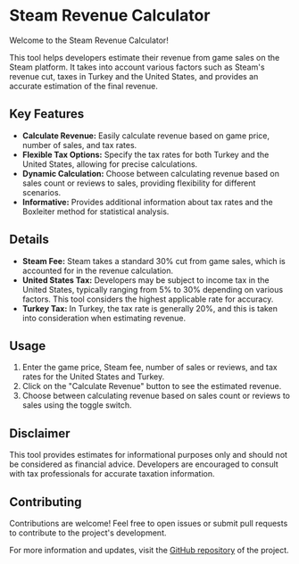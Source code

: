 # Steam Revenue Calculator

Welcome to the Steam Revenue Calculator!

This tool helps developers estimate their revenue from game sales on the Steam platform. It takes into account various factors such as Steam's revenue cut, taxes in Turkey and the United States, and provides an accurate estimation of the final revenue.

## Key Features

- **Calculate Revenue:** Easily calculate revenue based on game price, number of sales, and tax rates.
- **Flexible Tax Options:** Specify the tax rates for both Turkey and the United States, allowing for precise calculations.
- **Dynamic Calculation:** Choose between calculating revenue based on sales count or reviews to sales, providing flexibility for different scenarios.
- **Informative:** Provides additional information about tax rates and the Boxleiter method for statistical analysis.

## Details

- **Steam Fee:** Steam takes a standard 30% cut from game sales, which is accounted for in the revenue calculation.
- **United States Tax:** Developers may be subject to income tax in the United States, typically ranging from 5% to 30% depending on various factors. This tool considers the highest applicable rate for accuracy.
- **Turkey Tax:** In Turkey, the tax rate is generally 20%, and this is taken into consideration when estimating revenue.

## Usage

1. Enter the game price, Steam fee, number of sales or reviews, and tax rates for the United States and Turkey.
2. Click on the "Calculate Revenue" button to see the estimated revenue.
3. Choose between calculating revenue based on sales count or reviews to sales using the toggle switch.

## Disclaimer

This tool provides estimates for informational purposes only and should not be considered as financial advice. Developers are encouraged to consult with tax professionals for accurate taxation information.

## Contributing

Contributions are welcome! Feel free to open issues or submit pull requests to contribute to the project's development.

For more information and updates, visit the [GitHub repository](link-to-your-repo) of the project.

